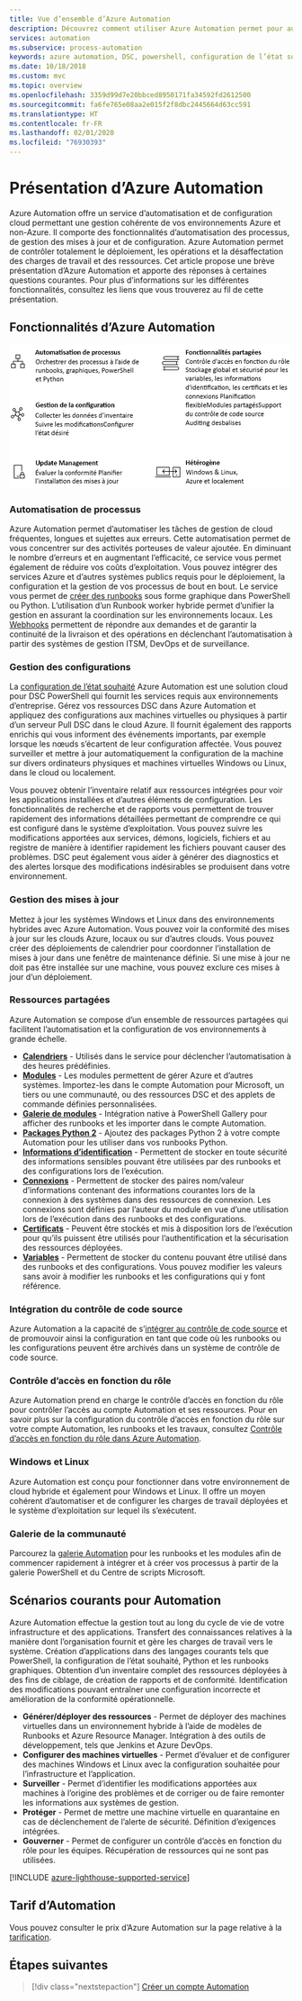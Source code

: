 ```yaml
---
title: Vue d’ensemble d’Azure Automation
description: Découvrez comment utiliser Azure Automation permet pour automatiser le cycle de vie de l’infrastructure et des applications.
services: automation
ms.subservice: process-automation
keywords: azure automation, DSC, powershell, configuration de l’état souhaité, gestion des mises à jour, suivi des modifications, inventaire, runbooks, python, graphique
ms.date: 10/18/2018
ms.custom: mvc
ms.topic: overview
ms.openlocfilehash: 3359d99d7e20bbced8950171fa34592fd2612500
ms.sourcegitcommit: fa6fe765e08aa2e015f2f8dbc2445664d63cc591
ms.translationtype: HT
ms.contentlocale: fr-FR
ms.lasthandoff: 02/01/2020
ms.locfileid: "76930393"
---
```

# <a name="an-introduction-to-azure-automation"></a>Présentation d’Azure Automation

Azure Automation offre un service d’automatisation et de configuration cloud permettant une gestion cohérente de vos environnements Azure et non-Azure. Il comporte des fonctionnalités d’automatisation des processus, de gestion des mises à jour et de configuration. Azure Automation permet de contrôler totalement le déploiement, les opérations et la désaffectation des charges de travail et des ressources.
Cet article propose une brève présentation d’Azure Automation et apporte des réponses à certaines questions courantes. Pour plus d’informations sur les différentes fonctionnalités, consultez les liens que vous trouverez au fil de cette présentation.

## <a name="azure-automation-capabilities"></a>Fonctionnalités d’Azure Automation

![Fonctionnalités de présentation d’Automation](media/automation-overview/automation-overview.png)

### <a name="process-automation"></a>Automatisation de processus

Azure Automation permet d’automatiser les tâches de gestion de cloud fréquentes, longues et sujettes aux erreurs. Cette automatisation permet de vous concentrer sur des activités porteuses de valeur ajoutée. En diminuant le nombre d’erreurs et en augmentant l’efficacité, ce service vous permet également de réduire vos coûts d’exploitation. Vous pouvez intégrer des services Azure et d’autres systèmes publics requis pour le déploiement, la configuration et la gestion de vos processus de bout en bout. Le service vous permet de [créer des runbooks](automation-runbook-types.md) sous forme graphique dans PowerShell ou Python. L’utilisation d’un Runbook worker hybride permet d’unifier la gestion en assurant la coordination sur les environnements locaux. Les [Webhooks](automation-webhooks.md) permettent de répondre aux demandes et de garantir la continuité de la livraison et des opérations en déclenchant l’automatisation à partir des systèmes de gestion ITSM, DevOps et de surveillance.

### <a name="configuration-management"></a>Gestion des configurations

La [configuration de l’état souhaité](automation-dsc-overview.md) Azure Automation est une solution cloud pour DSC PowerShell qui fournit les services requis aux environnements d’entreprise. Gérez vos ressources DSC dans Azure Automation et appliquez des configurations aux machines virtuelles ou physiques à partir d’un serveur Pull DSC dans le cloud Azure. Il fournit également des rapports enrichis qui vous informent des événements importants, par exemple lorsque les nœuds s’écartent de leur configuration affectée. Vous pouvez surveiller et mettre à jour automatiquement la configuration de la machine sur divers ordinateurs physiques et machines virtuelles Windows ou Linux, dans le cloud ou localement.

Vous pouvez obtenir l’inventaire relatif aux ressources intégrées pour voir les applications installées et d’autres éléments de configuration. Les fonctionnalités de recherche et de rapports vous permettent de trouver rapidement des informations détaillées permettant de comprendre ce qui est configuré dans le système d’exploitation. Vous pouvez suivre les modifications apportées aux services, démons, logiciels, fichiers et au registre de manière à identifier rapidement les fichiers pouvant causer des problèmes. DSC peut également vous aider à générer des diagnostics et des alertes lorsque des modifications indésirables se produisent dans votre environnement.

### <a name="update-management"></a>Gestion des mises à jour

Mettez à jour les systèmes Windows et Linux dans des environnements hybrides avec Azure Automation. Vous pouvez voir la conformité des mises à jour sur les clouds Azure, locaux ou sur d’autres clouds. Vous pouvez créer des déploiements de calendrier pour coordonner l’installation de mises à jour dans une fenêtre de maintenance définie. Si une mise à jour ne doit pas être installée sur une machine, vous pouvez exclure ces mises à jour d’un déploiement.

### <a name="shared-resources"></a>Ressources partagées

Azure Automation se compose d’un ensemble de ressources partagées qui facilitent l’automatisation et la configuration de vos environnements à grande échelle.

* **[Calendriers](automation-schedules.md)** - Utilisés dans le service pour déclencher l’automatisation à des heures prédéfinies.
* **[Modules](automation-integration-modules.md)** - Les modules permettent de gérer Azure et d’autres systèmes. Importez-les dans le compte Automation pour Microsoft, un tiers ou une communauté, ou des ressources DSC et des applets de commande définies personnalisées.
* **[Galerie de modules](automation-runbook-gallery.md)** - Intégration native à PowerShell Gallery pour afficher des runbooks et les importer dans le compte Automation.
* **[Packages Python 2](python-packages.md)** - Ajoutez des packages Python 2 à votre compte Automation pour les utiliser dans vos runbooks Python.
* **[Informations d’identification](automation-credentials.md)** - Permettent de stocker en toute sécurité des informations sensibles pouvant être utilisées par des runbooks et des configurations lors de l’exécution.
* **[Connexions](automation-connections.md)** - Permettent de stocker des paires nom/valeur d’informations contenant des informations courantes lors de la connexion à des systèmes dans des ressources de connexion. Les connexions sont définies par l’auteur du module en vue d’une utilisation lors de l’exécution dans des runbooks et des configurations.
* **[Certificats](automation-certificates.md)** - Peuvent être stockés et mis à disposition lors de l’exécution pour qu’ils puissent être utilisés pour l’authentification et la sécurisation des ressources déployées.
* **[Variables](automation-variables.md)** - Permettent de stocker du contenu pouvant être utilisé dans des runbooks et des configurations. Vous pouvez modifier les valeurs sans avoir à modifier les runbooks et les configurations qui y font référence.

### <a name="source-control-integration"></a>Intégration du contrôle de code source

Azure Automation a la capacité de s’[intégrer au contrôle de code source](source-control-integration.md) et de promouvoir ainsi la configuration en tant que code où les runbooks ou les configurations peuvent être archivés dans un système de contrôle de code source.

### <a name="role-based-access-control"></a>Contrôle d’accès en fonction du rôle

Azure Automation prend en charge le contrôle d’accès en fonction du rôle pour contrôler l’accès au compte Automation et ses ressources. Pour en savoir plus sur la configuration du contrôle d’accès en fonction du rôle sur votre compte Automation, les runbooks et les travaux, consultez [Contrôle d’accès en fonction du rôle dans Azure Automation](automation-role-based-access-control.md).

### <a name="windows-and-linux"></a>Windows et Linux

Azure Automation est conçu pour fonctionner dans votre environnement de cloud hybride et également pour Windows et Linux. Il offre un moyen cohérent d’automatiser et de configurer les charges de travail déployées et le système d’exploitation sur lequel ils s’exécutent.

### <a name="community-gallery"></a>Galerie de la communauté

Parcourez la [galerie Automation](automation-runbook-gallery.md) pour les runbooks et les modules afin de commencer rapidement à intégrer et à créer vos processus à partir de la galerie PowerShell et du Centre de scripts Microsoft.

## <a name="common-scenarios-for-automation"></a>Scénarios courants pour Automation

Azure Automation effectue la gestion tout au long du cycle de vie de votre infrastructure et des applications. Transfert des connaissances relatives à la manière dont l’organisation fournit et gère les charges de travail vers le système. Création d’applications dans des langages courants tels que PowerShell, la configuration de l’état souhaité, Python et les runbooks graphiques. Obtention d’un inventaire complet des ressources déployées à des fins de ciblage, de création de rapports et de conformité. Identification des modifications pouvant entraîner une configuration incorrecte et amélioration de la conformité opérationnelle.

* **Générer/déployer des ressources** - Permet de déployer des machines virtuelles dans un environnement hybride à l’aide de modèles de Runbooks et Azure Resource Manager. Intégration à des outils de développement, tels que Jenkins et Azure DevOps.
* **Configurer des machines virtuelles** - Permet d’évaluer et de configurer des machines Windows et Linux avec la configuration souhaitée pour l’infrastructure et l’application.
* **Surveiller** - Permet d’identifier les modifications apportées aux machines à l’origine des problèmes et de corriger ou de faire remonter les informations aux systèmes de gestion.
* **Protéger** - Permet de mettre une machine virtuelle en quarantaine en cas de déclenchement de l’alerte de sécurité. Définition d’exigences intégrées.
* **Gouverner** - Permet de configurer un contrôle d’accès en fonction du rôle pour les équipes. Récupération de ressources qui ne sont pas utilisées.

[!INCLUDE [azure-lighthouse-supported-service](../../includes/azure-lighthouse-supported-service.md)]

## <a name="pricing-for-automation"></a>Tarif d’Automation

Vous pouvez consulter le prix d’Azure Automation sur la page relative à la [tarification](https://azure.microsoft.com/pricing/details/automation/).

## <a name="next-steps"></a>Étapes suivantes

> [!div class="nextstepaction"]
> [Créer un compte Automation](automation-quickstart-create-account.md)

